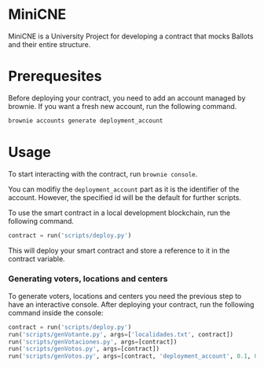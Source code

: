 # MiniCNE

MiniCNE is a University Project for developing a contract that mocks Ballots and their entire structure.

# Prerequesites

Before deploying your contract, you need to add an account managed by brownie. If you want a fresh new account, run the following command.

```bash
brownie accounts generate deployment_account
```

# Usage

To start interacting with the contract, run `brownie console`.

You can modifiy the `deployment_account` part as it is the identifier of the account. However, the specified id will be the default for further scripts.

To use the smart contract in a local development blockchain, run the following command.

```python
contract = run('scripts/deploy.py')
```

This will deploy your smart contract and store a reference to it in the contract variable.

### Generating voters, locations and centers

To generate voters, locations and centers you need the previous step to have an interactive console. After deploying your contract, run the following command inside the console:

```python
contract = run('scripts/deploy.py')
run('scripts/genVotante.py', args=['localidades.txt', contract])
run('scripts/genVotaciones.py', args=[contract])
run('scripts/genVotos.py', args=[contract])
run('scripts/genVotos.py', args=[contract, 'deployment_account', 0.1, 0.3])
```
